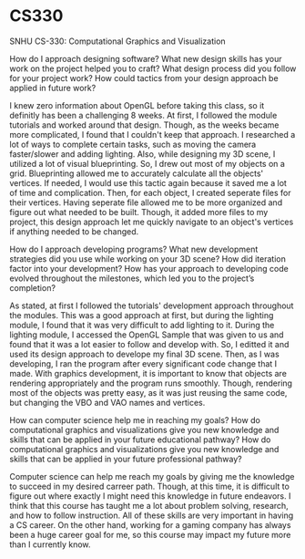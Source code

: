 # CS330
SNHU CS-330: Computational Graphics and Visualization

How do I approach designing software? What new design skills has your work on the project helped you to craft? What design process did you follow for your project work? How could tactics from your design approach be applied in future work?

I knew zero information about OpenGL before taking this class, so it definitly has been a challenging 8 weeks. At first, I followed the module tutorials and worked around that design. Though, as the weeks became more complicated, I found that I couldn't keep that approach. I researched a lot of ways to complete certain tasks, such as moving the camera faster/slower and adding lighting. Also, while designing my 3D scene, I utilized a lot of visual blueprinting. So, I drew out most of my objects on a grid. Blueprinting allowed me to accurately calculate all the objects' vertices. If needed, I would use this tactic again because it saved me a lot of time and complication. Then, for each object, I created seperate files for their vertices. Having seperate file allowed me to be more organized and figure out what needed to be built. Though, it added more files to my project, this design approach let me quickly navigate to an object's vertices if anything needed to be changed.

How do I approach developing programs? What new development strategies did you use while working on your 3D scene? How did iteration factor into your development? How has your approach to developing code evolved throughout the milestones, which led you to the project’s completion?

As stated, at first I followed the tutorials' development approach throughout the modules. This was a good approach at first, but during the lighting module, I found that it was very difficult to add lighting to it. During the lighting module, I accessed the OpenGL Sample that was given to us and found that it was a lot easier to follow and develop with. So, I editted it and used its design approach to develope my final 3D scene. Then, as I was developing, I ran the program after every significant code change that I made. With graphics development, it is important to know that objects are rendering appropriately and the program runs smoothly. Though, rendering most of the objects was pretty easy, as it was just reusing the same code, but changing the VBO and VAO names and vertices.

How can computer science help me in reaching my goals? How do computational graphics and visualizations give you new knowledge and skills that can be applied in your future educational pathway? How do computational graphics and visualizations give you new knowledge and skills that can be applied in your future professional pathway?

Computer science can help me reach my goals by giving me the knowledge to succeed in my desired carreer path. Though, at this time, it is difficult to figure out where exactly I might need this knowledge in future endeavors. I think that this course has taught me a lot about problem solving, research, and how to follow instruction. All of these skills are very important in having a CS career. On the other hand, working for a gaming company has always been a huge career goal for me, so this course may impact my future more than I currently know. 
